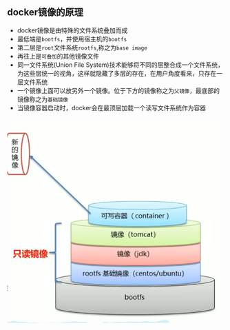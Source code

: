 ## docker镜像的原理

* docker镜像是由特殊的文件系统叠加而成
* 最低端是`bootfs`，并使用宿主机的`bootfs`
* 第二层是`root`文件系统`rootfs`,称之为`base image`
* 再往上是`可叠加`的其他镜像文件
* 同一文件系统(Union File System)技术能够将不同的层整合成一个文件系统，为这些层统一的视角，这样就隐藏了多层的存在，在用户角度看来，只存在一层文件系统
* 一个镜像上面可以放另外一个镜像。位于下方的镜像称之为`父镜像`，最底部的镜像称之为`基础镜像`
* 当镜像容器启动时，docker会在最顶层加载一个读写文件系统作为容器

![](img/镜像的原理.jpg)